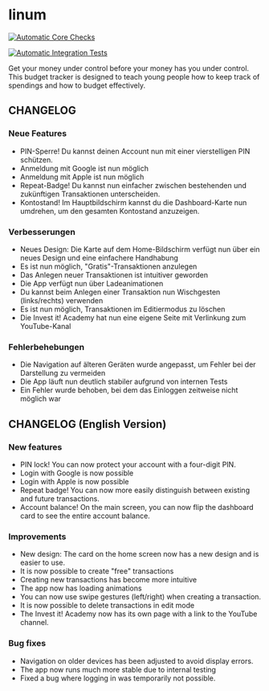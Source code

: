 # linum

[![Automatic Core Checks](https://github.com/invest-it/linum/actions/workflows/core-tests.yaml/badge.svg)](https://github.com/invest-it/linum/actions/workflows/core-tests.yaml)

[![Automatic Integration Tests](https://github.com/invest-it/linum/actions/workflows/integration-tests.yaml/badge.svg)](https://github.com/invest-it/linum/actions/workflows/integration-tests.yaml)

Get your money under control before your money has you under control.
This budget tracker is designed to teach young people how to keep track of spendings and how to budget effectively.

## CHANGELOG 


### Neue Features

+ PIN-Sperre! Du kannst deinen Account nun mit einer vierstelligen PIN schützen.
+ Anmeldung mit Google ist nun möglich
+ Anmeldung mit Apple ist nun möglich
+ Repeat-Badge! Du kannst nun einfacher zwischen bestehenden und zukünftigen Transaktionen unterscheiden.
+ Kontostand! Im Hauptbildschirm kannst du die Dashboard-Karte nun umdrehen, um den gesamten Kontostand anzuzeigen.

### Verbesserungen

* Neues Design: Die Karte auf dem Home-Bildschirm verfügt nun über ein neues Design und eine einfachere Handhabung
* Es ist nun möglich, "Gratis"-Transaktionen anzulegen
* Das Anlegen neuer Transaktionen ist intuitiver geworden
* Die App verfügt nun über Ladeanimationen
* Du kannst beim Anlegen einer Transaktion nun Wischgesten (links/rechts) verwenden
* Es ist nun möglich, Transaktionen im Editiermodus zu löschen
* Die Invest it! Academy hat nun eine eigene Seite mit Verlinkung zum YouTube-Kanal

### Fehlerbehebungen

* Die Navigation auf älteren Geräten wurde angepasst, um Fehler bei der Darstellung zu vermeiden
* Die App läuft nun deutlich stabiler aufgrund von internen Tests
* Ein Fehler wurde behoben, bei dem das Einloggen zeitweise nicht möglich war


## CHANGELOG (English Version)


### New features

+ PIN lock! You can now protect your account with a four-digit PIN.
+ Login with Google is now possible
+ Login with Apple is now possible
+ Repeat badge! You can now more easily distinguish between existing and future transactions.
+ Account balance! On the main screen, you can now flip the dashboard card to see the entire account balance.

### Improvements

* New design: The card on the home screen now has a new design and is easier to use.
* It is now possible to create "free" transactions
* Creating new transactions has become more intuitive
* The app now has loading animations
* You can now use swipe gestures (left/right) when creating a transaction.
* It is now possible to delete transactions in edit mode
* The Invest it! Academy now has its own page with a link to the YouTube channel.

### Bug fixes

* Navigation on older devices has been adjusted to avoid display errors.
* The app now runs much more stable due to internal testing
* Fixed a bug where logging in was temporarily not possible.
